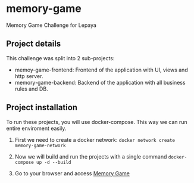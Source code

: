 # memory-game
Memory Game Challenge for Lepaya

## Project details
This challenge was split into 2 sub-projects:
- memoy-game-frontend: Frontend of the application with UI, views and http server.
- memory-game-backend: Backend of the application with all business rules and DB.

## Project installation
To run these projects, you will use docker-compose. This way we can run entire enviroment easily.

1. First we need to create a docker network:
`docker network create memory-game-network`

1. Now we will build and run the projects with a single command
`docker-compose up -d --build`

1. Go to your browser and access [Memory Game](http://localhost:8080/)